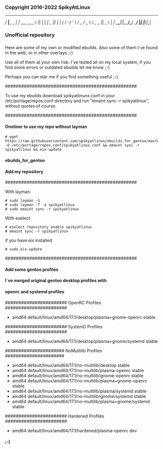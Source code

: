 ###
### Copyright 2016-2022 SpikyAtLinux
  ___         _               __ _ _      ___ _ _
 / __|___ _ _| |_ ___  ___   / /| | | ___| _ |_) |_
| (_ / -_) ' \  _/ _ \/ _ \ / _ \_  _|___| _ \ |  _|
 \___\___|_||_\__\___/\___/ \___/ |_|    |___/_|\__|
###
### Unofficial repository
###

Here are some of my own or modified ebuilds.
Also some of them I´ve found in the web, or
in other overlays ;-)

Use all of them at your own risk. I´ve tested all
on my local system, if you find some errors or
outdated ebuilds let me know ;-)

Perhaps you can star me if you find something
useful ;-)

#################################################

To use my ebuilds download spikyatlinunx.conf
in your /etc/portage/repos.conf directory
and run "emaint sync -r spikyatlinux",
without quotes of course.

#################################################

#### Oneliner to use my repo without layman

	# wget https://raw.githubusercontent.com/spikyatlinux/ebuilds_for_gentoo/master/spikyatlinux.conf -O /etc/portage/repos.conf/spikyatlinux.conf && emaint sync -r spikyatlinux && eix-update

#### ebuilds_for_gentoo


#### Add my repository
#################################################

With layman:

	# sudo layman -S
	# sudo layman -f -a spikyatlinux
    # sudo emaint sync -r spikyatlinux

With eselect:

	# eselect repository enable spikyatlinux
	# emaint sync -r spikyatlinux

if you have eix installed

    # sudo eix-update

#################################################

#### Add some gentoo profiles
#### I´ve merged original gentoo desktop profiles with
#### openrc and systemd profiles

####################### OpenRC Profiles #######################
- amd64 default/linux/amd64/17.1/desktop/plasma+gnome-openrc stable

####################### SystemD Profiles #######################
- amd64 default/linux/amd64/17.1/desktop/plasma+gnome/systemd stable

###################### NoMultilib Profiles ######################
- amd64 default/linux/amd64/17.1/no-multilib/desktop stable
- amd64 default/linux/amd64/17.1/no-multilib/plasma-openrc stable
- amd64 default/linux/amd64/17.1/no-multilib/gnome-openrc stable
- amd64 default/linux/amd64/17.1/no-multilib/plasma+gnome-openrc stable
- amd64 default/linux/amd64/17.1/no-multilib/plasma/systemd stable
- amd64 default/linux/amd64/17.1/no-multilib/gnome/systemd stable
- amd64 default/linux/amd64/17.1/no-multilib/plasma+gnome/systemd stable

####################### Hardened Profiles #######################
- amd64 default/linux/amd64/17.1/hardened/plasma-openrc dev

#### ;-)
